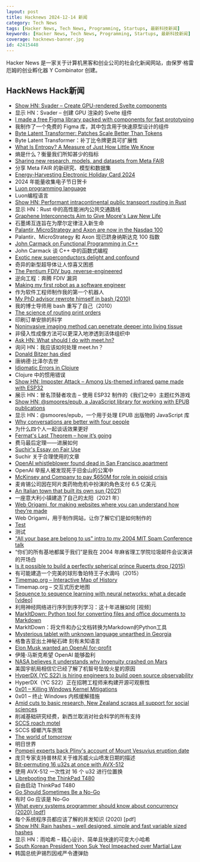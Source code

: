 ```yaml
---
layout: post
title: Hacknews 2024-12-14 新闻
category: Tech News
tags: [Hacker News, Tech News, Programming, Startups, 最新科技新闻]
keywords: [Hacker News, Tech News, Programming, Startups, 最新科技新闻]
coverage: hacknews-banner.jpg
id: 42415448
---
```


Hacker News 是一家关于计算机黑客和创业公司的社会化新闻网站，由保罗·格雷厄姆的创业孵化器 Y Combinator 创建。

## HackNews Hack新闻

- [Show HN: Svader – Create GPU-rendered Svelte components](https://github.com/sockmaster27/svader)
- 显示 HN：Svader – 创建 GPU 渲染的 Svelte 组件
- [I made a free Figma library packed with components for fast prototyping](https://veryfront.com/figma-kit)
- 我制作了一个免费的 Figma 库，其中包含用于快速原型设计的组件
- [Byte Latent Transformer: Patches Scale Better Than Tokens](https://ai.meta.com/research/publications/byte-latent-transformer-patches-scale-better-than-tokens/?_fb_noscript=1)
- Byte Latent Transformer：补丁比令牌更具可扩展性
- [What Is Entropy? A Measure of Just How Little We Know](https://www.quantamagazine.org/what-is-entropy-a-measure-of-just-how-little-we-really-know-20241213/)
- 熵是什么？衡量我们所知甚少的指标
- [Sharing new research, models, and datasets from Meta FAIR](https://ai.meta.com/blog/meta-fair-updates-agents-robustness-safety-architecture/?_fb_noscript=1)
- 分享 Meta FAIR 的新研究、模型和数据集
- [Energy-Harvesting Electronic Holiday Card 2024](https://www.keacher.com/xmas24/)
- 2024 年能量收集电子节日贺卡
- [Luon programming language](https://github.com/rochus-keller/Luon/blob/master/Readme.md)
- Luon编程语言
- [Show HN: Performant intracontinental public transport routing in Rust](https://github.com/ellenhp/farebox)
- 显示 HN：Rust 中的高性能洲内公共交通路线
- [Graphene Interconnects Aim to Give Moore's Law New Life](https://spectrum.ieee.org/graphene-semiconductor-2670398194)
- 石墨烯互连旨在为摩尔定律注入新生命
- [Palantir, MicroStrategy and Axon are now in the Nasdaq 100](https://www.nasdaq.com/press-release/annual-changes-nasdaq-100-indexr-2024-12-13)
- Palantir、MicroStrategy 和 Axon 现已跻身纳斯达克 100 指数
- [John Carmack on Functional Programming in C++](http://www.sevangelatos.com/john-carmack-on/)
- John Carmack 谈 C++ 中的函数式编程
- [Exotic new superconductors delight and confound](https://www.quantamagazine.org/exotic-new-superconductors-delight-and-confound-20241206/)
- 奇异的新型超导体让人惊喜又困惑
- [The Pentium FDIV bug, reverse-engineered](https://oldbytes.space/@kenshirriff/113606898880486330)
- 逆向工程：奔腾 FDIV 漏洞
- [Making my first robot as a software engineer](https://github.com/Robertleoj/pen_plotter_robot/blob/main/story.md)
- 作为软件工程师制作我的第一个机器人
- [My PhD advisor rewrote himself in bash (2010)](https://matt.might.net/articles/shell-scripts-for-passive-voice-weasel-words-duplicates/)
- 我的博士导师用 bash 重写了自己（2010）
- [The science of routing print orders](https://www.canva.dev/blog/engineering/the-science-of-routing-print-orders/)
- 印刷订单安排的科学
- [Noninvasive imaging method can penetrate deeper into living tissue](https://news.mit.edu/2024/noninvasive-imaging-method-can-penetrate-deeper-living-tissue-1211)
- 非侵入性成像方法可以更深入地渗透到活体组织中
- [Ask HN: What should I do with meet.hn?]()
- 询问 HN：我应该如何处理 meet.hn？
- [Donald Bitzer has died](https://computerhistory.org/blog/in-memoriam-donald-bitzer-1934-2024/)
- 唐纳德·比泽尔去世
- [Idiomatic Errors in Clojure](https://www.daveliepmann.com/articles/idiomatic-clojure-errors.html)
- Clojure 中的惯用错误
- [Show HN: Imposter Attack – Among Us-themed infrared game made with ESP32](https://blog.langworth.com/imposter-attack)
- 展示 HN：冒名顶替者攻击 – 使用 ESP32 制作的《我们之中》主题红外游戏
- [Show HN: @smoores/epub, a JavaScript library for working with EPUB publications](https://www.npmjs.com/package/@smoores/epub)
- 显示 HN：@smoores/epub，一个用于处理 EPUB 出版物的 JavaScript 库
- [Why conversations are better with four people](https://www.thetimes.com/article/why-conversations-are-better-with-four-people-zhxbsg06s)
- 为什么四个人一起谈话效果更好
- [Fermat's Last Theorem – how it’s going](https://xenaproject.wordpress.com/2024/12/11/fermats-last-theorem-how-its-going/)
- 费马最后定理——进展如何
- [Suchir's Essay on Fair Use](https://suchir.net/fair_use.html)
- Suchir 关于合理使用的文章
- [OpenAI whistleblower found dead in San Francisco apartment](https://www.mercurynews.com/2024/12/13/openai-whistleblower-found-dead-in-san-francisco-apartment/)
- OpenAI 举报人被发现死于旧金山的公寓中
- [McKinsey and Company to pay $650M for role in opioid crisis](https://www.npr.org/2024/12/13/nx-s1-5155962/mckinsey-purdue-opioid-prosecution-doj)
- 麦肯锡公司因在阿片类药物危机中扮演的角色支付 6.5 亿美元
- [An Italian town that built its own sun (2021)](https://www.vice.com/en/article/viganella-italy-fake-manmade-sun/)
- 一座意大利小镇建造了自己的太阳（2021 年）
- [Web Origami, for making websites where you can understand how they’re made](https://weborigami.org)
- Web Origami，用于制作网站，让你了解它们是如何制作的
- [Test](https://www.defense.gov/News/News-Stories/Article/Article/4000004/test/)
- 测试
- ["All your base are belong to us" intro to my 2004 MIT Spam Conference talk](https://blog.jgc.org/2024/12/all-you-base-are-belong-to-us.html)
- “你们的所有基地都属于我们”是我在 2004 年麻省理工学院垃圾邮件会议演讲的开场白
- [Is it possible to build a perfectly spherical prince Ruperts drop (2015)](https://engineering.stackexchange.com/questions/100/is-it-possible-to-build-a-perfectly-spherical-prince-ruperts-drop)
- 有可能建造一个完美的球形鲁珀特王子水滴吗（2015）
- [Timemap.org – Interactive Map of History](https://www.oldmapsonline.org/en/history/regions)
- Timemap.org – 交互式历史地图
- [Sequence to sequence learning with neural networks: what a decade [video]](https://www.youtube.com/watch?v=YD-9NG1Ke5Y)
- 利用神经网络进行序列到序列学习：这十年进展如何 [视频]
- [MarkItDown: Python tool for converting files and office documents to Markdown](https://github.com/microsoft/markitdown)
- MarkItDown：将文件和办公文档转换为Markdown的Python工具
- [Mysterious tablet with unknown language unearthed in Georgia](https://archaeologymag.com/2024/12/tablet-with-unknown-language-unearthed-in-georgia/)
- 格鲁吉亚出土神秘石碑 刻有未知语言
- [Elon Musk wanted an OpenAI for-profit](https://openai.com/index/elon-musk-wanted-an-openai-for-profit/)
- 伊隆·马斯克希望 OpenAI 能够盈利
- [NASA believes it understands why Ingenuity crashed on Mars](https://arstechnica.com/space/2024/12/nasa-believes-it-understands-why-ingenuity-crashed-on-mars/)
- 美国宇航局相信它已经了解了机智号坠毁火星的原因
- [HyperDX (YC S22) is hiring engineers to build open source observability](https://www.ycombinator.com/companies/hyperdx/jobs)
- HyperDX（YC S22）正在招聘工程师来构建开源可观察性
- [0x01 – Killing Windows Kernel Mitigations](https://wetw0rk.github.io/posts/0x01-killing-windows-kernel-mitigations/)
- 0x01 – 终止 Windows 内核缓解措施
- [Amid cuts to basic research, New Zealand scraps all support for social sciences](https://www.science.org/content/article/amid-cuts-basic-research-new-zealand-scraps-all-support-social-sciences)
- 削减基础研究经费，新西兰取消对社会科学的所有支持
- [SCCS roach motel](https://www.tuhs.org/pipermail/tuhs/2024-December/031188.html)
- SCCS 蟑螂汽车旅馆
- [The world of tomorrow](https://worksinprogress.co/issue/the-world-of-tomorrow/)
- 明日世界
- [Pompeii experts back Pliny's account of Mount Vesuvius eruption date](https://www.theguardian.com/world/2024/dec/12/pompeii-experts-back-plinys-account-of-mount-vesuvius-eruption-date)
- 庞贝专家支持普林尼关于维苏威火山喷发日期的描述
- [Bit-permuting 16 u32s at once with AVX-512](http://bitmath.blogspot.com/2024/12/bit-permuting-16-u32s-at-once-with-avx.html)
- 使用 AVX-512 一次性对 16 个 u32 进行位置换
- [Librebooting the ThinkPad T480](https://ezntek.com/posts/librebooting-the-thinkpad-t480-20241207t0933/)
- 自由启动 ThinkPad T480
- [Go Should Sometimes Be a No-Go](https://brainbaking.com/post/2024/12/why-go-should-sometimes-be-a-no-go/)
- 有时 Go 应该是 No-Go
- [What every systems programmer should know about concurrency (2020) [pdf]](https://assets.bitbashing.io/papers/concurrency-primer.pdf)
- 每个系统程序员都应该了解的并发知识 (2020) [pdf]
- [Show HN: Rain hashes – well designed, simple and fast variable sized hashes](https://github.com/DOSAYGO-Research/rain)
- 显示 HN：雨哈希 – 精心设计、简单且快速的可变大小哈希
- [South Korean President Yoon Suk Yeol Impeached over Martial Law](https://www.koreatimes.co.kr/www/nation/2024/12/113_388433.html)
- 韩国总统尹锡烈因戒严令遭弹劾

